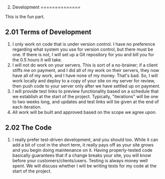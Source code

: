 2. Development
==============

This is the fun part.

2.01 Terms of Development
-------------------------

1. I only work on code that is under version control. I have no preference
   regarding what system you use for version control, but there must be one. If
   there is not, I will set up a Git repository for you and bill you for the
   0.5 hours it will take.
2. I will not do work on your servers. This is sort of a no-brainer; if
   a client stiffs me on payment, and I did all of my work on their servers,
   they now have all of my work, and I have none of my money. That's bad. So,
   I will work locally and deploy to a copy of your site on my server for
   review, then push code to your server only after we have settled up on
   payment.
3. I will provide test links to preview functionality based on a schedule that
   we establish at the start of the project. Typically, "iterations" will be
   one to two weeks long, and updates and test links will be given at the end
   of each iteration.
4. All work will be built and approved based on the scope we agree upon.

2.02 The Code
-------------

1. I really prefer test-driven development, and you should too. While it can
   add a bit of cost in the short term, it really pays off as your site grows
   and you begin doing maintenance on it. Having properly-tested code basically
   guarantees that if a change breaks your site, you will know before your
   customers/clients/users. Testing is always money well spent. We will discuss
   whether I will be writing tests for my code at the start of the project.
